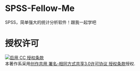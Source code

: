 # SPSS-Fellow-Me
SPSS，简单强大的统计分析软件！跟我一起学吧
# <h1>授权许可</h1>
<a rel="license" href="http://creativecommons.org/licenses/by-sa/3.0/"><img alt="启用 CC 授权条款" style="border-width:0" src="https://i.creativecommons.org/l/by-sa/3.0/88x31.png" /></a><br />本著作系采用<a rel="license" href="http://creativecommons.org/licenses/by-sa/3.0/">创作共用 署名-相同方式共享3.0许可协议 授权条款</a>授权.

